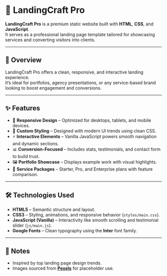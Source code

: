 # 🚀 LandingCraft Pro

**LandingCraft Pro** is a premium static website built with **HTML**, **CSS**, and **JavaScript**.  
It serves as a professional landing page template tailored for showcasing services and converting visitors into clients.

---

## 📖 Overview

LandingCraft Pro offers a clean, responsive, and interactive landing experience.  
It’s ideal for portfolios, agency presentations, or any service-based brand looking to boost engagement and conversions.

---

## ✨ Features

- 📌 **Responsive Design** – Optimized for desktops, tablets, and mobile devices.  
- 🎨 **Custom Styling** – Designed with modern UI trends using clean CSS.  
- ⚡ **Interactive Elements** – Vanilla JavaScript powers smooth navigation and dynamic sections.  
- 📊 **Conversion-Focused** – Includes stats, testimonials, and contact form to build trust.  
- 🖼️ **Portfolio Showcase** – Displays example work with visual highlights.  
- 📅 **Service Packages** – Starter, Pro, and Enterprise plans with feature comparison.

---

## 🛠️ Technologies Used

- **HTML5** – Semantic structure and layout.  
- **CSS3** – Styling, animations, and responsive behavior (`styles/main.css`).  
- **JavaScript (Vanilla)** – Interactivity like smooth scrolling and testimonial slider (`js/main.js`).  
- **Google Fonts** – Clean typography using the **Inter** font family.

---

## 📌 Notes

- Inspired by top landing page design trends.  
- Images sourced from **[Pexels](https://www.pexels.com)** for placeholder use.  
